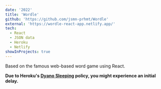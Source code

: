 ```yaml
---
date: '2022'
title: 'Wordle'
github: 'https://github.com/jsmn-prhmt/Wordle'
external: 'https://wordle-react-app.netlify.app/'
tech:
  - React
  - JSON data 
  - Heroku
  - Netlify
showInProjects: true
---
```


Based on the famous web-based word game using React.      

__Due to Heroku's [Dyano Sleeping](https://devcenter.heroku.com/articles/free-dyno-hours#dyno-sleeping) policy, you might experience an initial delay.__